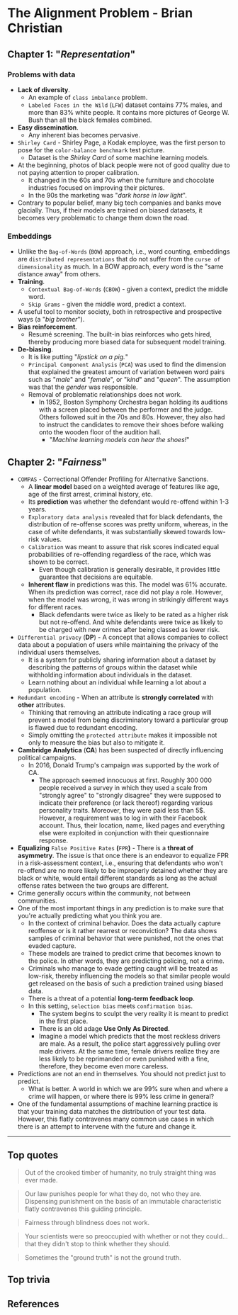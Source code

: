 # The Alignment Problem - Brian Christian
## Chapter 1: "*Representation*"

### Problems with data

* **Lack of diversity**.
  * An example of `class imbalance` problem.
  * `Labeled Faces in the Wild` (`LFW`) dataset contains $77\%$ males, and more than $83\%$ white people. It contains more pictures of George W. Bush than all the black females combined.
* **Easy dissemination**.
  * Any inherent bias becomes pervasive.
* `Shirley Card` - Shirley Page, a Kodak employee, was the first person to pose for the `color-balance benchmark` test picture.
  * Dataset is the *Shirley Card* of some machine learning models.
* At the beginning, photos of black people were not of good quality due to not paying attention to proper calibration.
  * It changed in the 60s and 70s when the furniture and chocolate industries focused on improving their pictures.
  * In the 90s the marketing was "*dark horse in low light*".
* Contrary to popular belief, many big tech companies and banks move glacially. Thus, if their models are trained on biased datasets, it becomes very problematic to change them down the road.

### Embeddings

* Unlike the `Bag-of-Words` (`BOW`) approach, i.e., word counting, embeddings are `distributed representations` that do not suffer from the `curse of dimensionality` as much. In a BOW approach, every word is the "same distance away" from others.
* **Training**.
  * `Contextual Bag-of-Words` (`CBOW`) - given a context, predict the middle word.
  * `Skip Grams` - given the middle word, predict a context.
* A useful tool to monitor society, both in retrospective and prospective ways (a "*big brother*").
* **Bias reinforcement**.
  * Resumé screening. The built-in bias reinforces who gets hired, thereby producing more biased data for subsequent model training.
* **De-biasing**.
  * It is like putting "*lipstick on a pig.*"
  * `Principal Component Analysis` (`PCA`) was used to find the dimension that explained the greatest amount of variation between word pairs such as "*male*" and "*female*", or "*kind*" and "*queen*". The assumption was that the *gender* was responsible.
  * Removal of problematic relationships does not work.
    * In 1952, Boston Symphony Orchestra began holding its auditions with a screen placed between the performer and the judge. Others followed suit in the 70s and 80s. However, they also had to instruct the candidates to remove their shoes before walking onto the wooden floor of the audition hall.
      * "*Machine learning models can hear the shoes!*"


## Chapter 2: "*Fairness*"

* `COMPAS` - Correctional Offender Profiling for Alternative Sanctions.
  * A **linear model** based on a weighted average of features like age, age of the first arrest, criminal history, etc.
  * Its **prediction** was whether the defendant would re-offend within $1$-$3$ years.
  * `Exploratory data analysis` revealed that for black defendants, the distribution of re-offense scores was pretty uniform, whereas, in the case of white defendants, it was substantially skewed towards low-risk values.
  * `Calibration` was meant to assure that risk scores indicated equal probabilities of re-offending regardless of the race, which was shown to be correct.
    * Even though calibration is generally desirable, it provides little guarantee that decisions are equitable.
  * **Inherent flaw** in predictions was this. The model was $61$\% accurate. When its prediction was correct, race did not play a role. However, when the model was wrong, it was wrong in strikingly different ways for different races.
    * Black defendants were twice as likely to be rated as a higher risk but not re-offend. And white defendants were twice as likely to be charged with new crimes after being classed as lower risk.
* `Differential privacy` (**DP**) - A concept that allows companies to collect data about a population of users while maintaining the privacy of the individual users themselves.
  * It is a system for publicly sharing information about a dataset by describing the patterns of groups within the dataset while withholding information about individuals in the dataset.
  * Learn nothing about an individual while learning a lot about a population.
* `Redundant encoding` - When an attribute is **strongly correlated** with **other** attributes.
  * Thinking that removing an attribute indicating a race group will prevent a model from being discriminatory toward a particular group is flawed due to redundant encoding.
  * Simply omitting the `protected attribute` makes it impossible not only to measure the bias but also to mitigate it.
* **Cambridge Analytica** (**CA**) has been suspected of directly influencing political campaigns.
  * In $2016$, Donald Trump's campaign was supported by the work of CA.
    * The approach seemed innocuous at first. Roughly $300\ 000$ people received a survey in which they used a scale from "strongly agree" to "strongly disagree" they were supposed to indicate their preference (or lack thereof) regarding various personality traits. Moreover, they were paid less than $5$\$. However, a requirement was to log in with their Facebook account. Thus, their location, name, liked pages and everything else were exploited in conjunction with their questionnaire response.
* **Equalizing** `False Positive Rates` **(**`FPR`**)** - There is a **threat of asymmetry**. The issue is that once there is an endeavor to equalize FPR in a risk-assessment context, i.e., ensuring that defendants who won't re-offend are no more likely to be improperly detained whether they are black or white, would entail different standards as long as the actual offense rates between the two groups are different.
* Crime generally occurs within the community, not between communities.
* One of the most important things in any prediction is to make sure that you're actually predicting what you think you are.
  * In the context of criminal behavior. Does the data actually capture reoffense or is it rather rearrest or reconviction? The data shows samples of criminal behavior that were punished, not the ones that evaded capture.
  * These models are trained to predict crime that becomes known to the police. In other words, they are predicting policing, not a crime.
  * Criminals who manage to evade getting caught will be treated as low-risk, thereby influencing the models so that similar people would get released on the basis of such a prediction trained using biased data.
  * There is a threat of a potential **long-term feedback loop**.
  * In this setting, `selection bias` meets `confirmation bias`.
    * The system begins to sculpt the very reality it is meant to predict in the first place.
    * There is an old adage **Use Only As Directed**.
    * Imagine a model which predicts that the most reckless drivers are male. As a result, the police start aggressively pulling over male drivers. At the same time, female drivers realize they are less likely to be reprimanded or even punished with a fine, therefore, they become even more careless.
* Predictions are not an end in themselves. You should not predict just to predict.
  * What is better. A world in which we are $99$\% sure when and where a crime will happen, or where there is $99$\% less crime in general?
* One of the fundamental assumptions of machine learning practice is that your training data matches the distribution of your test data. However, this flatly contravenes many common use cases in which there is an attempt to intervene with the future and change it.

---

## Top quotes

> Out of the crooked timber of humanity, no truly straight thing was ever made.

> Our law punishes people for what they do, not who they are. Dispensing punishment on the basis of an immutable characteristic flatly contravenes this guiding principle.

> Fairness through blindness does not work.

> Your scientists were so preoccupied with whether or not they could... that they didn't stop to think whether they should.

> Sometimes the "ground truth" is not the ground truth.

## Top trivia

## References
